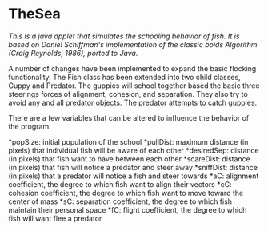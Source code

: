 # TheSea

_This is a java applet that simulates the schooling behavior of fish. It is based on Daniel Schiffman's implementation of the classic boids Algorithm (Craig Reynolds, 1986), ported to Java._

A number of changes have been implemented to expand the basic flocking functionality. The Fish class has been extended into two child classes, Guppy and Predator. The guppies will school together based the basic three steerings forces of alignment, cohesion, and separation. They also try to avoid any and all predator objects. The predator attempts to catch guppies.

There are a few variables that can be altered to influence the behavior of the program:

*popSize: initial population of the school
*pullDist: maximum distance (in pixels) that individual fish will be aware of each other
*desiredSep: distance (in pixels) that fish want to have between each other
*scareDist: distance (in pixels) that fish will notice a predator and steer away
*sniffDist: distance (in pixels) that a predator will notice a fish and steer towards
*aC: alignment coefficient, the degree to which fish want to align their vectors
*cC: cohesion coefficient, the degree to which fish want to move toward the center of mass
*sC: separation coefficient, the degree to which fish maintain their personal space
*fC: flight coefficient, the degree to which fish will want flee a predator